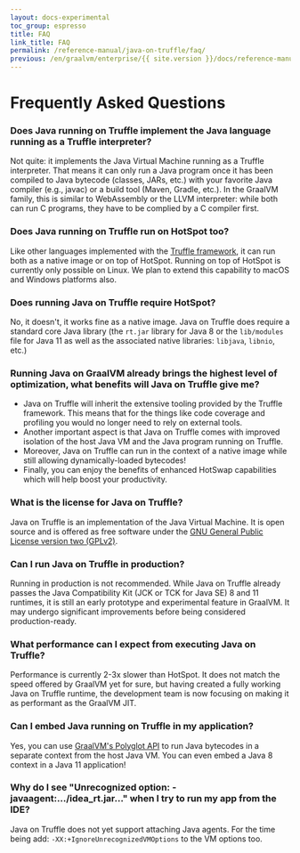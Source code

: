 ```yaml
---
layout: docs-experimental
toc_group: espresso
title: FAQ
link_title: FAQ
permalink: /reference-manual/java-on-truffle/faq/
previous: /en/graalvm/enterprise/{{ site.version }}/docs/reference-manual/java-on-truffle/demos/
---
```


# Frequently Asked Questions

### Does Java running on Truffle implement the Java language running as a Truffle interpreter?

Not quite: it implements the Java Virtual Machine running as a Truffle interpreter.
That means it can only run a Java program once it has been compiled to Java bytecode (classes, JARs, etc.) with your favorite Java compiler (e.g., javac) or a build tool (Maven, Gradle, etc.).
In the GraalVM family, this is similar to WebAssembly or the LLVM interpreter: while both can run C programs, they have to be complied by a C compiler first.

### Does Java running on Truffle run on HotSpot too?
Like other languages implemented with the [Truffle framework](/graalvm-as-a-platform/language-implementation-framework/), it can run both as a native image or on top of HotSpot.
Running on top of HotSpot is currently only possible on Linux.
We plan to extend this capability to macOS and Windows platforms also.

### Does running Java on Truffle require HotSpot?
No, it doesn't, it works fine as a native image.
Java on Truffle does require a standard core Java library (the `rt.jar` library for Java 8 or the `lib/modules` file for Java 11 as well as the associated native libraries: `libjava`, `libnio`, etc.)

### Running Java on GraalVM already brings the highest level of optimization, what benefits will Java on Truffle give me?
- Java on Truffle will inherit the extensive tooling provided by the Truffle framework. This means that for the things like code coverage and profiling you would no longer need to rely on external tools.
- Another important aspect is that Java on Truffle comes with improved isolation of the host Java VM and the Java program running on Truffle.
- Moreover, Java on Truffle can run in the context of a native image while still allowing dynamically-loaded bytecodes!
- Finally, you can enjoy the benefits of enhanced HotSwap capabilities which will help boost your productivity.

### What is the license for Java on Truffle?
Java on Truffle is an implementation of the Java Virtual Machine. It is open source and is offered as free software under the [GNU General Public License version two (GPLv2)](https://github.com/oracle/graal/blob/master/tools/LICENSE).

### Can I run Java on Truffle in production?

Running in production is not recommended.
While Java on Truffle already passes the Java Compatibility Kit (JCK or TCK for Java SE) 8 and 11 runtimes, it is still an early prototype and experimental feature in GraalVM.
It may undergo significant improvements before being considered production-ready.

### What performance can I expect from executing Java on Truffle?
Performance is currently 2-3x slower than HotSpot.
It does not match the speed offered by GraalVM yet for sure, but having created a fully working Java on Truffle runtime, the development team is now focusing on making it as performant as the GraalVM JIT.

### Can I embed Java running on Truffle in my application?
Yes, you can use [GraalVM's Polyglot API](https://www.graalvm.org/sdk/javadoc/org/graalvm/polyglot/package-summary.html) to run Java bytecodes in a separate context from the host Java VM.
You can even embed a Java 8 context in a Java 11 application!

### Why do I see "Unrecognized option: -javaagent:.../idea_rt.jar..." when I try to run my app from the IDE?
Java on Truffle does not yet support attaching Java agents. For the time being add: `-XX:+IgnoreUnrecognizedVMOptions` to the VM options too.
